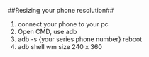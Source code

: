 ##Resizing your phone resolution##
1. connect your phone to your pc
2. Open CMD, use adb
3. adb -s {your series phone number} reboot
4. adb shell wm size 240 x 360
